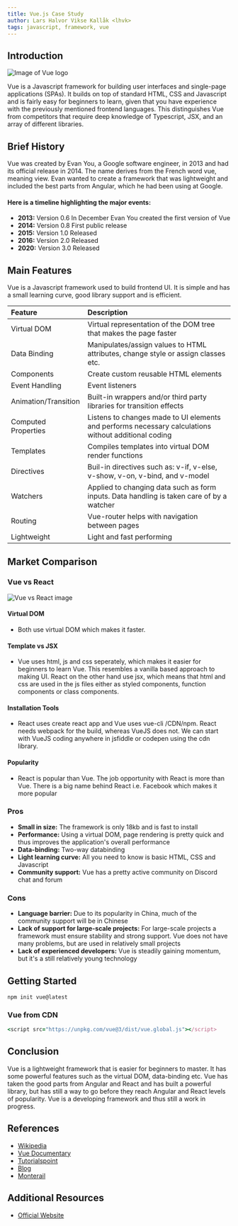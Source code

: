 ```yaml
---
title: Vue.js Case Study
author: Lars Halvor Vikse Kallåk <lhvk>
tags: javascript, framework, vue
---
```


## Introduction
 
 ![Image of Vue logo](https://res.cloudinary.com/practicaldev/image/fetch/s--q6AIFazN--/c_imagga_scale,f_auto,fl_progressive,h_420,q_auto,w_1000/https://dev-to-uploads.s3.amazonaws.com/uploads/articles/ll22z8mea106b4vjdjy7.jpeg)

Vue is a Javascript framework for building user interfaces and single-page applications (SPAs). It builds on top of standard HTML, CSS and Javascript and is fairly easy for beginners to learn, given that you have experience with the previously mentioned frontend languages. This distinguishes Vue from competitors that require deep knowledge of Typescript, JSX, and an array of different libraries.

## Brief History

Vue was created by Evan You, a Google software engineer, in 2013 and had its official release in 2014. The name derives from the French word vue, meaning view. Evan wanted to create a framework that was lightweight and included the best parts from Angular, which he had been using at Google. 

#### Here is a timeline highlighting the major events:
 
- **2013:** Version 0.6 In December Evan You created the first version of Vue
- **2014:** Version 0.8 First public release
- **2015:** Version 1.0 Released
- **2016:** Version 2.0 Released
- **2020:** Version 3.0 Released

## Main Features
 
Vue is a Javascript framework used to build frontend UI. It is simple and has a small learning curve, good library support and is efficient.

| Feature | Description |
| :--- | :--- |
| Virtual DOM | Virtual representation of the DOM tree that makes the page faster |
| Data Binding | Manipulates/assign values to HTML attributes, change style or assign classes etc. |
| Components | Create custom reusable HTML elements |
| Event Handling | Event listeners |
| Animation/Transition | Built-in wrappers and/or third party libraries for transition effects |
| Computed Properties | Listens to changes made to UI elements and performs necessary calculations without additional coding |
| Templates | Compiles templates into virtual DOM render functions |
| Directives | Buil-in directives such as: v-if, v-else, v-show, v-on, v-bind, and v-model |
| Watchers | Applied to changing data such as form inputs. Data handling is taken care of by a watcher |
| Routing | Vue-router helps with navigation between pages |
| Lightweight | Light and fast performing |

## Market Comparison

 ### Vue vs React
 
 ![Vue vs React image](https://www.monterail.com/hs-fs/hubfs/blog_graphics/xVue_vs_React_comparison_of_technologies.png,qwidth=1172,aheight=1722,aname=Vue_vs_React_comparison_of_technologies.png.pagespeed.ic.nlnRETuray.webp)
 
#### Virtual DOM
 - Both use virtual DOM which makes it faster.
#### Template vs JSX
 - Vue uses html, js and css seperately, which makes it easier for beginners to learn Vue. This resembles a vanilla based approach to making UI. React on the other hand use jsx, which means that html and css are used in the js files either as styled components, function components or class components.
#### Installation Tools
 - React uses create react app and Vue uses vue-cli /CDN/npm. React needs webpack for the build, whereas VueJS does not. We can start with VueJS coding anywhere in jsfiddle or codepen using the cdn library.
#### Popularity
 - React is popular than Vue. The job opportunity with React is more than Vue. There is a big name behind React i.e. Facebook which makes it more popular
 
 ### Pros
- **Small in size:** The framework is only 18kb and is fast to install
- **Performance:** Using a virtual DOM, page rendering is pretty quick and thus improves the application's overall performance
- **Data-binding:** Two-way databinding
- **Light learning curve:** All you need to know is basic HTML, CSS and Javascript
 - **Community support:** Vue has a pretty active community on Discord chat and forum
 
  ### Cons
- **Language barrier:** Due to its popularity in China, much of the community support will be in Chinese
- **Lack of support for large-scale projects:** For large-scale projects a framework must ensure stability and strong support. Vue does not have many problems, but are used in relatively small projects
- **Lack of experienced developers:** Vue is steadily gaining momentum, but it's a still relatively young technology
 
## Getting Started
 
 
```
npm init vue@latest
```

### Vue from CDN
 ```ruby
<script src="https://unpkg.com/vue@3/dist/vue.global.js"></script>
```
 
## Conclusion

 Vue is a lightweight framework that is easier for beginners to master. It has some powerful features such as the virtual DOM, data-binding etc. Vue has taken the good parts from Angular and React and has built a powerful library, but has still a way to go before they reach Angular and React levels of popularity. Vue is a developing framework and thus still a work in progress. 

## References

- [Wikipedia](https://en.wikipedia.org/wiki/Vue.js)
- [Vue Documentary](https://www.youtube.com/watch?v=OrxmtDw4pVI)
- [Tutorialspoint](https://www.tutorialspoint.com/vuejs/vuejs_overview.htm)
- [Blog](https://www.altexsoft.com/blog/engineering/pros-and-cons-of-vue-js/)
- [Monterail](https://www.monterail.com/blog/vue-vs-react)
## Additional Resources

- [Official Website](https://vuejs.org/)
